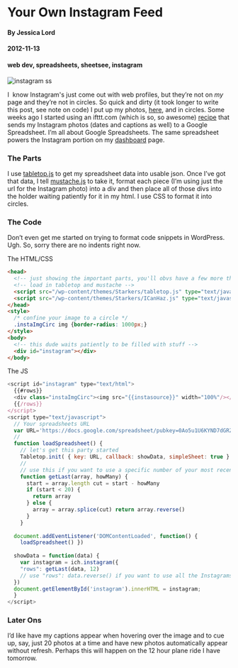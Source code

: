 # Your Own Instagram Feed
#### By Jessica Lord
#### 2012-11-13
#### web dev, spreadsheets, sheetsee, instagram


![instagram ss](http://jlord.s3.amazonaws.com/wp-content/uploads/insta_ss.png)

I  know Instagram's just come out with web profiles, but they&#8217;re not on *my* page and they&#8217;re not in circles. So quick and dirty (it took longer to write this post, see note on code) I put up my photos, [here][2], and in circles. Some weeks ago I started using an ifttt.com (which is so, so awesome) <a title="ifttt.com recipe" href="https://ifttt.com/recipes/65778" target="_blank">recipe</a> that sends my Instagram photos (dates and captions as well) to a Google Spreadsheet. I&#8217;m all about Google Spreadsheets. The same spreadsheet powers the Instagram portion on my <a title="Dashboard" href="http://jlord.us/dashboard" target="_blank">dashboard</a> page.

### The Parts

I use <a title="tabletop javascript" href="http://builtbybalance.com/Tabletop/" target="_blank">tabletop.js</a> to get my spreadsheet data into usable json. Once I&#8217;ve got that data, I tell <a title="mustache js" href="http://mustache.github.com" target="_blank">mustache.js</a> to take it, format each piece (I&#8217;m using just the url for the Instagram photo) into a div and then place all of those divs into the holder waiting patiently for it in my html. I use CSS to format it into circles.

### The Code

Don&#8217;t even get me started on trying to format code snippets in WordPress. Ugh. So, sorry there are no indents right now.

The HTML/CSS

```HTML
<head>
  <!-- just showing the important parts, you'll obvs have a few more things on your page -->
  <!-- load in tabletop and mustache -->
  <script src="/wp-content/themes/Starkers/tabletop.js" type="text/javascript"></script>
  <script src="/wp-content/themes/Starkers/ICanHaz.js" type="text/javascript"></script>
</head>
<style>
  /* confine your image to a circle */
  .instaImgCirc img {border-radius: 1000px;}
</style>
<body>
  <!-- this dude waits patiently to be filled with stuff -->
  <div id="instagram"></div>
</body>
```

The JS

```javascript
<script id="instagram" type="text/html">
  {{#rows}}
  <div class="instaImgCirc"><img src="{{instasource}}" width="100%"/></div>
  {{/rows}}
</script>
<script type="text/javascript">
  // Your spreadsheets URL
  var URL='https://docs.google.com/spreadsheet/pubkey=0Ao5u1U6KYND7dGRZbTUwd3JQZ1k3OE9KTVZqZUYwZHc&single=true&gid=0&output=html';
  //
  function loadSpreadsheet() {
    // let's get this party started
    Tabletop.init( { key: URL, callback: showData, simpleSheet: true } ) }
    //
    // use this if you want to use a specific number of your most recent Instagrams
    function getLast(array, howMany) {
      start = array.length cut = start - howMany
      if (start < 20) {
        return array
      } else {
        array = array.splice(cut) return array.reverse()
      }
    }
  
  document.addEventListener('DOMContentLoaded', function() {
    loadSpreadsheet() })
  
  showData = function(data) {
    var instagram = ich.instagram({
    "rows": getLast(data, 12)
    // use "rows": data.reverse() if you want to use all the Instagrams in your spreadsheet
  })
  document.getElementById('instagram').innerHTML = instagram;
  }
</script>
```

### Later Ons

I&#8217;d like have my captions appear when hovering over the image and to cue up, say, just 20 photos at a time and have new photos automatically appear without refresh. Perhaps this will happen on the 12 hour plane ride I have tomorrow.

&nbsp;

 [1]: http://localhost:8888/wp-content/uploads/insta_ss.png
 [2]: http://jlord.us/instagram "jlord instagram"